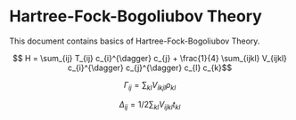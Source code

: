 # Hartree-Fock-Bogoliubov Theory

This document contains basics of Hartree-Fock-Bogoliubov Theory.

```math
  H =  \sum_{ij} T_{ij} c_{i}^{\dagger} c_{j}
     + \frac{1}{4} \sum_{ijkl} V_{ijkl} c_{i}^{\dagger} c_{j}^{\dagger} c_{l} c_{k}
```

```math
  \Gamma_{ij} = \sum_{kl} V_{ikjl} \rho_{kl}
```

```math
  \Delta_{ij} = 1/2 \sum_{kl} V_{ijkl} t_{kl}
```
